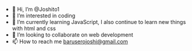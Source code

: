 - 👋 Hi, I’m @Joshito1
- 👀 I’m interested in coding
- 🌱 I’m currently learning JavaScript, I also continue to learn new things with html and css
- 💞️ I’m looking to collaborate on web development
- 📫 How to reach me baruserojoshi@gmail.com
